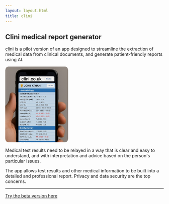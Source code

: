 ```yaml
---
layout: layout.html
title: clini
---
```

<h2>Clini medical report generator</h2>

[clini](https://www.clini.co.uk) is a pilot version of an app designed to streamline the extraction of medical data from clinical documents, and generate patient-friendly reports using AI. 

<a href="https://www.clini.co.uk">
<img style="max-width: 200px; border-radius: 5%;" src="/assets/images/phonedemo.jpg" alt="phone">
</a>

Medical test results need to be relayed in a way that is clear and easy to understand, and with interpretation and advice based on the person's particular issues.

The app allows test results and other medical information to be built into a detailed and professional report. Privacy and data security are the top concerns. 

<hr>

[Try the beta version here](https://www.clini.co.uk)